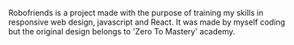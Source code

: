 Robofriends is a project made with the purpose of training my skills in responsive web design, javascript and React. It was made by myself coding but the original design belongs to 'Zero To Mastery' academy.
